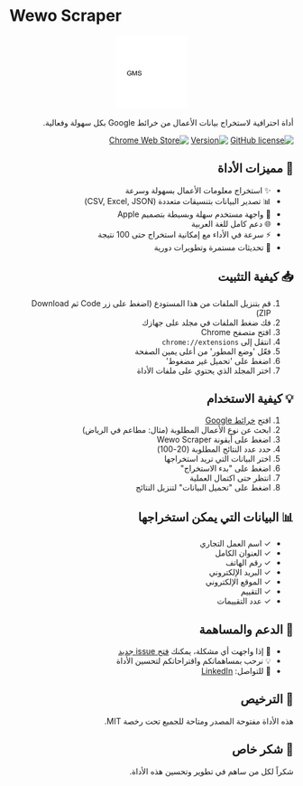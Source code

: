 # Wewo Scraper

<div dir="rtl">

<div align="center">
  <img src="icons/icon.png" alt="Wewo Scraper Logo" width="128" height="128">
</div>

أداة احترافية لاستخراج بيانات الأعمال من خرائط Google بكل سهولة وفعالية.

[![GitHub license](https://img.shields.io/github/license/turkk7/Wewo-Scraper)](https://github.com/turkk7/Wewo-Scraper/blob/main/LICENSE)
[![Version](https://img.shields.io/badge/version-1.0-blue.svg)](https://github.com/turkk7/Wewo-Scraper)
[![Chrome Web Store](https://img.shields.io/badge/Platform-Chrome-green.svg)](https://github.com/turkk7/Wewo-Scraper)

## 🚀 مميزات الأداة
- ✨ استخراج معلومات الأعمال بسهولة وسرعة
- 📊 تصدير البيانات بتنسيقات متعددة (CSV, Excel, JSON)
- 🎯 واجهة مستخدم سهلة وبسيطة بتصميم Apple
- 🌐 دعم كامل للغة العربية
- ⚡️ سرعة في الأداء مع إمكانية استخراج حتى 100 نتيجة
- 🔄 تحديثات مستمرة وتطويرات دورية

## 📥 كيفية التثبيت

1. قم بتنزيل الملفات من هذا المستودع (اضغط على زر Code ثم Download ZIP)
2. فك ضغط الملفات في مجلد على جهازك
3. افتح متصفح Chrome
4. انتقل إلى `chrome://extensions`
5. فعّل 'وضع المطور' من أعلى يمين الصفحة
6. اضغط على 'تحميل غير مضغوط'
7. اختر المجلد الذي يحتوي على ملفات الأداة

## 💡 كيفية الاستخدام

1. افتح [خرائط Google](https://www.google.com/maps)
2. ابحث عن نوع الأعمال المطلوبة (مثال: مطاعم في الرياض)
3. اضغط على أيقونة Wewo Scraper
4. حدد عدد النتائج المطلوبة (20-100)
5. اختر البيانات التي تريد استخراجها
6. اضغط على "بدء الاستخراج"
7. انتظر حتى اكتمال العملية
8. اضغط على "تحميل البيانات" لتنزيل النتائج

## 📊 البيانات التي يمكن استخراجها
- ✓ اسم العمل التجاري
- ✓ العنوان الكامل
- ✓ رقم الهاتف
- ✓ البريد الإلكتروني
- ✓ الموقع الإلكتروني
- ✓ التقييم
- ✓ عدد التقييمات

## 🤝 الدعم والمساهمة

- 🐛 إذا واجهت أي مشكلة، يمكنك [فتح issue جديد](https://github.com/turkk7/Wewo-Scraper/issues)
- 💡 نرحب بمساهماتكم واقتراحاتكم لتحسين الأداة
- 📧 للتواصل: [LinkedIn](https://www.linkedin.com/in/your-profile)

## 📄 الترخيص

هذه الأداة مفتوحة المصدر ومتاحة للجميع تحت رخصة MIT.

## 🌟 شكر خاص

شكراً لكل من ساهم في تطوير وتحسين هذه الأداة.

</div> 